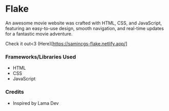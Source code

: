 # Flake

An awesome movie website was crafted with HTML, CSS, and JavaScript, featuring an easy-to-use design, smooth navigation, and real-time updates for a fantastic movie adventure.

Check it out<3 (Here)[https://samincgs-flake.netlify.app/]

### Frameworks/Libraries Used

- HTML
- CSS
- JavaScript

### Credits

- Inspired by Lama Dev
